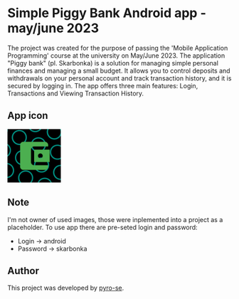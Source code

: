 # Simple Piggy Bank Android app - may/june 2023

 The project was created for the purpose of passing the 'Mobile Application Programming' course at the university on May/June 2023. The application "Piggy bank" (pl. Skarbonka) is a solution for managing simple personal finances and managing a small budget. It allows you to control deposits and withdrawals on your personal account and track transaction history, and it is secured by logging in. The app offers three main features: Login, Transactions and Viewing Transaction History.

## App icon

<img src="icon.png" height="120" width="120">

## Note

I'm not owner of used images, those were inplemented into a project as a placeholder.
To use app there are pre-seted login and password:
- Login -> android
- Password -> skarbonka

## Author

This project was developed by [pyro-se](https://github.com/pyro-se).


